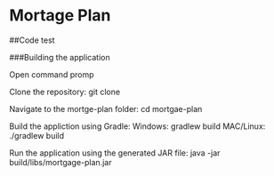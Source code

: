# Mortage Plan
##Code test

###Building the application

Open command promp

Clone the repository:
git clone 

Navigate to the mortge-plan folder:
cd mortgae-plan

Build the appliction using Gradle:
Windows: gradlew build
MAC/Linux: ./gradlew build

Run the application using the generated JAR file:
java -jar build/libs/mortgage-plan.jar
